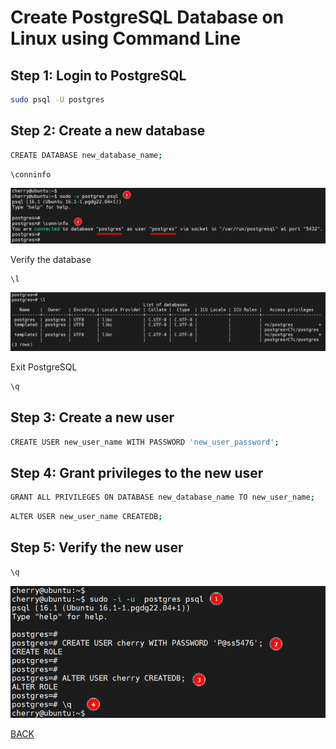 # Create PostgreSQL Database on Linux using Command Line

## Step 1: Login to PostgreSQL

```bash
sudo psql -U postgres
```

## Step 2: Create a new database

```bash
CREATE DATABASE new_database_name;

```

```bash
\conninfo
```

<img src="images/01.png" alt="PostgreSQL Databases" />

Verify the database

```bash
\l
```

<img src="images/02.png" alt="PostgreSQL Exit" />

Exit PostgreSQL

```bash
\q
```

## Step 3: Create a new user

```bash
CREATE USER new_user_name WITH PASSWORD 'new_user_password';
```

## Step 4: Grant privileges to the new user

```bash
GRANT ALL PRIVILEGES ON DATABASE new_database_name TO new_user_name;
```

```bash
ALTER USER new_user_name CREATEDB;
```

## Step 5: Verify the new user

```bash
\q
```

<img src="images/05.png" alt="PostgreSQL Users" />

[BACK](db-main.md)
